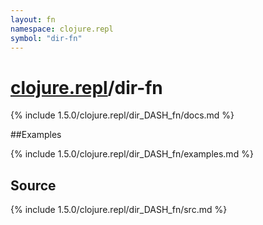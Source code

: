 ```yaml
---
layout: fn
namespace: clojure.repl
symbol: "dir-fn"
---
```


# [clojure.repl](../)/dir-fn

{% include 1.5.0/clojure.repl/dir_DASH_fn/docs.md %}

##Examples

{% include 1.5.0/clojure.repl/dir_DASH_fn/examples.md %}
## Source
{% include 1.5.0/clojure.repl/dir_DASH_fn/src.md %}

